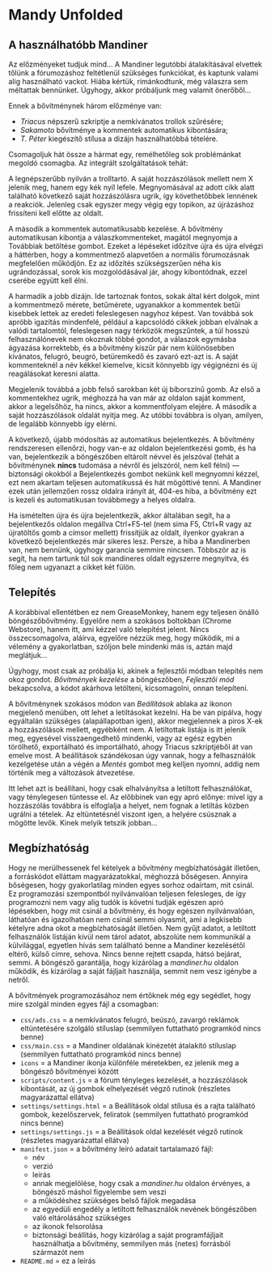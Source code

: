 # Mandy Unfolded

## A használhatóbb Mandiner

Az előzményeket tudjuk mind... A Mandiner legutóbbi átalakításával elvettek tőlünk a fórumozáshoz feltétlenül szükséges funkciókat, és kaptunk valami alig használható vackot. Hiába kértük, rimánkodtunk, még válaszra sem méltattak bennünket. Úgyhogy, akkor próbáljunk meg valamit önerőből...

Ennek a bővítménynek három előzménye van:

* _Triacus_ népszerű szkriptje a nemkívánatos trollok szűrésére;
* _Sakamoto_ bővítménye a kommentek automatikus kibontására;
* _T. Péter_ kiegészítő stílusa a dizájn használhatóbbá tételére.

Csomagoljuk hát össze a hármat egy, remélhetőleg sok problémánkat megoldó csomagba. Az integrált szolgáltatások tehát:

A legnépszerűbb nyilván a trolltartó. A saját hozzászólások mellett nem X jelenik meg, hanem egy kék nyíl lefele. Megnyomásával az adott cikk alatt található következő saját hozzászólásra ugrik, így követhetőbbek lennének a reakciók. Jelenleg csak egyszer megy végig egy topikon, az újrázáshoz frissíteni kell előtte az oldalt.

A második a kommentek automatikusabb kezelése. A bővítmény automatikusan kibontja a válaszkommenteket, magától megnyomja a Továbbiak betöltése gombot. Ezeket a lépéseket időzítve újra és újra elvégzi a háttérben, hogy a kommentmező alapvetően a normális fórumozásnak megfelelően működjön. Ez az időzítés szükségszerűen néha kis ugrándozással, sorok kis mozgolódásával jár, ahogy kibontódnak, ezzel cserébe együtt kell élni.

A harmadik a jobb dizájn. Ide tartoznak fontos, sokak által kért dolgok, mint a kommentmező mérete, betűmérete, ugyanakkor a kommentek betűi kisebbek lettek az eredeti feleslegesen nagyhoz képest. Van továbbá sok apróbb igazítás mindenfelé, például a kapcsolódó cikkek jobban elválnak a valódi tartalomtól, feleslegesen nagy térközök megszűntek, a túl hosszú felhasználónevek nem okoznak többé gondot, a válaszok egymásba ágyazása korrektebb, és a bővítmény kiszűr pár nem különösebben kívánatos, felugró, beugró, betüremkedő és zavaró ezt-azt is. A saját kommenteknél a név kékkel kiemelve, kicsit könnyebb így végignézni és új reagálásokat keresni alatta.

Megjelenik továbbá a jobb felső sarokban két új bíborszínű gomb. Az első a kommentekhez ugrik, méghozzá ha van már az oldalon saját komment, akkor a legelsőhöz, ha nincs, akkor a kommentfolyam elejére. A második a saját hozzászólások oldalát nyitja meg. Az utóbbi továbbra is olyan, amilyen, de legalább könnyebb így elérni.

A következő, újabb módosítás az automatikus bejelentkezés. A bővítmény rendszeresen ellenőrzi, hogy van-e az oldalon bejelentkezési gomb, és ha van, bejelentkezik a böngészőben eltárolt
névvel és jelszóval (tehát a bővítménynek **nincs** tudomása a névről és jelszóról, nem kell félni) — biztonsági okokból a Bejelentkezés gombot nekünk kell megnyomni kézzel, ezt nem akartam
teljesen automatikussá és hát mögöttivé tenni. A Mandiner ezek után jellemzően rossz oldalra irányít át, 404-es hiba, a bővítmény ezt is kezeli és automatikusan továbbmegy a helyes oldalra.

Ha ismételten újra és újra bejelentkezik, akkor általában segít, ha a bejelentkezős oldalon megállva Ctrl+F5-tel (nem sima F5, Ctrl+R vagy az újratöltős gomb a címsor mellett) frissítjük az oldalt,
ilyenkor gyakran  a következő bejelentkezés már sikeres lesz. Persze, a hiba a Mandinerben van, nem bennünk, úgyhogy garancia semmire nincsen. Többször az is segít, ha nem tartunk túl sok mandineres
oldalt egyszerre megnyitva, és főleg nem ugyanazt a cikket két fülön.

## Telepítés

A korábbival ellentétben ez nem GreaseMonkey, hanem egy teljesen önálló böngészőbővítmény. Egyelőre nem a szokásos boltokban (Chrome Webstore), hanem itt, ami kézzel való telepítést jelent. Nincs összecsomagolva, aláírva, egyelőre nézzük meg, hogy működik, mi a vélemény a gyakorlatban, szóljon bele mindenki más is, aztán majd meglátjuk...

Úgyhogy, most csak az próbálja ki, akinek a fejlesztői módban telepítés nem okoz gondot. *Bővítmények kezelése* a böngészőben, *Fejlesztői mód* bekapcsolva, a kódot akárhova letölteni, kicsomagolni, onnan telepíteni.

A bővítménynek szokásos módon van *Beállítások* ablaka az ikonon megjelenő menüben, ott lehet a letiltásokat kezelni. Ha be van pipálva, hogy egyáltalán szükséges (alapállapotban igen), akkor megjelennek a piros X-ek a hozzászólások mellett, egyébként nem. A letiltottak listája is itt jelenik meg, egyesével visszaengedhető mindenki, vagy az egész egyben törölhető, exportálható és importálható, ahogy Triacus szkriptjéből át van emelve most. A beállítások szándékosan úgy vannak, hogy a felhasználók kezelgetése után a végén a *Mentés* gombot meg kelljen nyomni, addig nem történik meg a változások átvezetése.

Itt lehet azt is beállítani, hogy csak elhalványítsa a letiltott felhasználókat, vagy ténylegesen tüntesse el. Az előbbinek van egy apró előnye: mivel így a hozzászólás továbbra is elfoglalja a helyet, nem fognak a letiltás közben ugrálni a tételek. Az eltüntetésnél viszont igen, a helyére csúsznak a mögötte levők. Kinek melyik tetszik jobban...

## Megbízhatóság

Hogy ne merülhessenek fel kételyek a bővítmény megbízhatóságát illetően, a forráskódot elláttam magyarázatokkal, méghozzá bőségesen. Annyira bőségesen, hogy gyakorlatilag minden egyes sorhoz odaírtam, mit csinál. Ez programozási szempontból nyilvánvalóan teljesen felesleges, de így programozni nem vagy alig tudók is követni tudják egészen apró lépésekben, hogy mit csinál a bővítmény, és hogy egészen nyilvánvalóan, láthatóan és igazolhatóan nem csinál semmi olyasmit, ami a legkisebb kételyre adna okot a megbízhatóságát illetően. Nem gyűjt adatot, a letiltott felhasználók listáján kívül nem tárol adatot, abszolúte nem kommunikál a külvilággal, egyetlen hívás sem található benne a Mandiner kezelésétől eltérő, külső címre, sehova. Nincs benne rejtett csapda, hátsó bejárat, semmi. A böngésző garantálja, hogy kizárólag a _mandiner.hu_ oldalon működik, és kizárólag a saját fájljait használja, semmit nem vesz igénybe a netről.

A bővítmények programozásához nem értőknek még egy segédlet, hogy mire szolgál minden egyes fájl a csomagban:

* `css/ads.css` = a nemkívánatos felugró, beúszó, zavargó reklámok eltüntetésére szolgáló stíluslap (semmilyen futtatható programkód nincs benne)
* `css/main.css` = a Mandiner oldalának kinézetét átalakító stíluslap (semmilyen futtatható programkód nincs benne)
* `icons` = a Mandiner ikonja különféle méretekben, ez jelenik meg a böngésző bővítményei között
* `scripts/content.js` = a fórum tényleges kezelését, a hozzászólások kibontását, az új gombok elhelyezését végző rutinok (részletes magyarázattal ellátva)
* `settings/settings.html` = a Beállítások oldal stílusa és a rajta található gombok, kezelőszervek, feliratok (semmilyen futtatható programkód nincs benne)
* `settings/settings.js` = a Beállítások oldal kezelését végző rutinok (részletes magyarázattal ellátva)
* `manifest.json` = a bővítmény leíró adatait tartalamazó fájl:
  - név
  - verzió
  - leírás
  - annak megjelölése, hogy csak a _mandiner.hu_ oldalon érvényes, a böngésző máshol figyelembe sem veszi
  - a működéshez szükséges belső fájlok megadása
  - az egyedüli engedély a letiltott felhasználók nevének böngészőben való eltárolásához szükséges
  - az ikonok felsorolása
  - biztonsági beállítás, hogy kizárólag a saját programfájljait használhatja a bővítmény, semmilyen más (netes) forrásból származót nem
* `README.md` = ez a leírás
